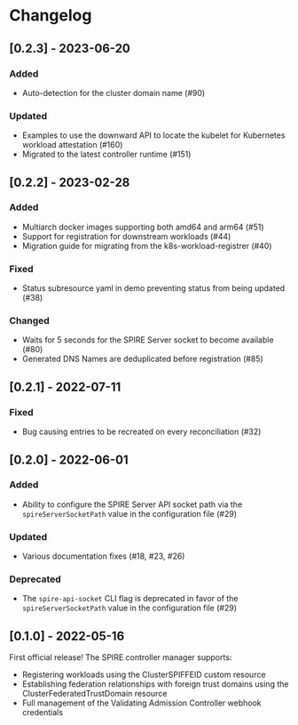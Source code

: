 # Changelog

## [0.2.3] - 2023-06-20

### Added

- Auto-detection for the cluster domain name (#90)

### Updated

- Examples to use the downward API to locate the kubelet for Kubernetes workload attestation (#160)
- Migrated to the latest controller runtime (#151)

## [0.2.2] - 2023-02-28

### Added

- Multiarch docker images supporting both amd64 and arm64 (#51)
- Support for registration for downstream workloads (#44)
- Migration guide for migrating from the k8s-workload-registrer (#40)

### Fixed

- Status subresource yaml in demo preventing status from being updated (#38)

### Changed

- Waits for 5 seconds for the SPIRE Server socket to become available (#80)
- Generated DNS Names are deduplicated before registration (#85)

## [0.2.1] - 2022-07-11

### Fixed

- Bug causing entries to be recreated on every reconciliation (#32)

## [0.2.0] - 2022-06-01

### Added

- Ability to configure the SPIRE Server API socket path via the `spireServerSocketPath` value in the configuration file (#29)

### Updated

- Various documentation fixes (#18, #23, #26)

### Deprecated

- The `spire-api-socket` CLI flag is deprecated in favor of the `spireServerSocketPath` value in the configuration file (#29)

## [0.1.0] - 2022-05-16

First official release! The SPIRE controller manager supports:
- Registering workloads using the ClusterSPIFFEID custom resource
- Establishing federation relationships with foreign trust domains using the ClusterFederatedTrustDomain resource
- Full management of the Validating Admission Controller webhook credentials
